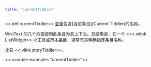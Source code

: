 ```yaml
---
title: 'currentTiddler'
---
```


<<.def currentTiddler>> [变量](Variables)包含[当前条目](Current Tiddler)的名称。

WikiText 的几个方面使用此条目为其上下文。其结果是，在一个 <<<.wlink ListWidget>> 小工具或[范本条目](TemplateTiddlers)，通常无需明确指定条目名称。

比较 <<.vlink storyTiddler>>。

<<.variable-examples "currentTiddler">>
